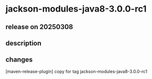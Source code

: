 # jackson-modules-java8-3.0.0-rc1

## release on 20250308

## description

## changes

[maven-release-plugin] copy for tag jackson-modules-java8-3.0.0-rc1

